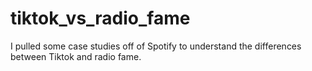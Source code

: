 # tiktok_vs_radio_fame
I pulled some case studies off of Spotify to understand the differences between Tiktok and radio fame.
